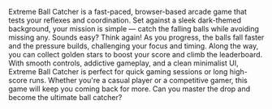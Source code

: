 Extreme Ball Catcher is a fast-paced, browser-based arcade game that tests your reflexes and coordination. Set against a sleek dark-themed background, your mission is simple — catch the falling balls while avoiding missing any. Sounds easy? Think again! As you progress, the balls fall faster and the pressure builds, challenging your focus and timing. Along the way, you can collect golden stars to boost your score and climb the leaderboard. With smooth controls, addictive gameplay, and a clean minimalist UI, Extreme Ball Catcher is perfect for quick gaming sessions or long high-score runs. Whether you're a casual player or a competitive gamer, this game will keep you coming back for more. Can you master the drop and become the ultimate ball catcher?
